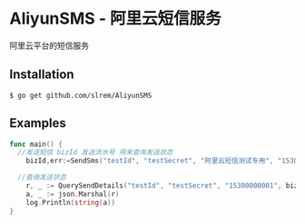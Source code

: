 # AliyunSMS - 阿里云短信服务

阿里云平台的短信服务

## Installation



    $ go get github.com/slrem/AliyunSMS


## Examples

```Go
func main() {
  //发送短信 bizId 发送流水号 用来查询发送状态
	bizId,err:=SendSms("testId", "testSecret", "阿里云短信测试专用", "15300000001", "SMS_71390007", "{\"customer\":\"test\"}")

  //查询发送状态
	r, _ := QuerySendDetails("testId", "testSecret", "15300000001", bizId, "20171129", "10", "1")
	a, _ := json.Marshal(r)
	log.Println(string(a))
}

```

